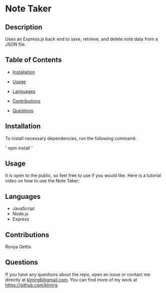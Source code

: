 # Note Taker 

## Description

Uses an Express.js back end to save, retrieve, and delete note data from a JSON file.

## Table of Contents

* [Installation](#installation)

* [Usage](#usage)

* [Languages](#languages)

* [Contributions](#contributions)

* [Questions](#questions)

 ## Installation

 To install necessary dependencies, run the following command:
  
 ' npm install '
 
 ## Usage

 It is open to the public, so feel free to use if you would like. 
 Here is a tutorial video on how to use the Note Taker:


 ## Languages
 
  * JavaScript
  * Node.js
  * Express

 ## Contributions

  Ronya Gettis

 ## Questions

 If you have any questions about the repo, open an issue or contact me directly at klmirg6@gmail.com. You can find more of my work at https://github.com/klmirg.